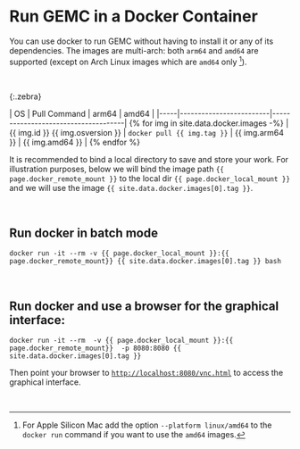 # Run GEMC in a Docker Container

You can use docker to run GEMC without having to install it or any of its dependencies.
The images are  multi-arch: both `arm64` and `amd64` are supported (except on Arch Linux images which are `amd64` only [^1]).

<br/>

{:.zebra}

| OS   | Pull Command | arm64 | amd64                         |
|-----|-------------------------|-------------------------------------|
{% for img in site.data.docker.images -%}
| {{ img.id }} {{ img.osversion }}  | ```docker pull {{ img.tag }}``` | {{ img.arm64 }} | {{ img.amd64 }} |
{% endfor %}


It is recommended to bind a local directory to save and store your work.
For illustration purposes, below we will bind the image path `{{ page.docker_remote_mount }}`
to the local dir `{{ page.docker_local_mount }}` and we will use the image `{{ site.data.docker.images[0].tag }}`.

[^1]: For Apple Silicon Mac add the option `--platform linux/amd64` to the `docker run` command if you want to use the `amd64` images.

<br/>

## Run docker in batch mode

```
docker run -it --rm -v {{ page.docker_local_mount }}:{{ page.docker_remote_mount}} {{ site.data.docker.images[0].tag }} bash
```

<br/>

## Run docker and use a browser for the graphical interface:

```
docker run -it --rm  -v {{ page.docker_local_mount }}:{{ page.docker_remote_mount}}  -p 8080:8080 {{ site.data.docker.images[0].tag }}
```

Then point your browser to [`http://localhost:8080/vnc.html`]( http://localhost:8080/vnc.html ) to access the graphical interface.

<br/>



